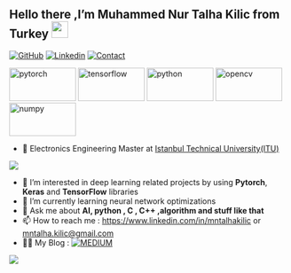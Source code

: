 
<h2> Hello there ,I’m  Muhammed Nur Talha Kilic from Turkey <img src="https://media.giphy.com/media/gM5qFksULw54NMWyry/giphy.gif" width="30px"></h2>

[![GitHub](https://img.shields.io/badge/MY%20PROFILE-Github-blue?style=for-the-badge&logo=github)](https://github.com/mntalha)
[![Linkedin](https://img.shields.io/badge/MY%20PROFILE-Linkedin-blue?style=for-the-badge&logo=linkedin)](https://www.linkedin.com/in/mntalhakilic )
[![Contact](https://img.shields.io/badge/GMAIL-yellow?style=for-the-badge&logo=gmail&logoColor=red)](mailto:mntalha.kilic@gmail.com)

<p align="left">
  <img src="https://www.vectorlogo.zone/logos/pytorch/pytorch-ar21.svg" alt="pytorch" width="120" height="60"/>
   <img src="https://www.vectorlogo.zone/logos/tensorflow/tensorflow-ar21.svg" alt="tensorflow" width="120" height="60"/>
    <img src="https://www.vectorlogo.zone/logos/python/python-ar21.svg" alt="python" width="120" height="60"/>
  <img src="https://www.vectorlogo.zone/logos/opencv/opencv-ar21.svg" alt="opencv" width="120" height="60"/>
   <img src="https://www.vectorlogo.zone/logos/numpy/numpy-ar21.svg" alt="numpy" width="120" height="60"/>
</p>


- 👋 Electronics Engineering Master at [Istanbul Technical University(ITU)](https://www.itu.edu.tr)

![](https://komarev.com/ghpvc/?username=mntalha&color=33B8FF&style=plastic?labelColor=7D898B)

- 👀 I’m interested in deep learning related projects by using **Pytorch**, **Keras** and **TensorFlow** libraries
- 🌱 I’m currently learning neural network optimizations
- 💭 Ask me about **AI, python , C , C++ ,algorithm and stuff like that**
- 📫 How to reach me  : https://www.linkedin.com/in/mntalhakilic or mntalha.kilic@gmail.com
- 💁‍♂️ My Blog  : [![MEDIUM](https://img.shields.io/badge/FOLLOW%20ME-MEDIUM-orange&logo=medium)](https://medium.com/@mntalha.kilic)

![](https://github-readme-stats.vercel.app/api/top-langs/?username=mntalha&layout=compact)
